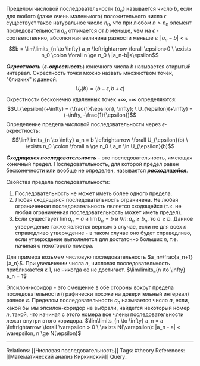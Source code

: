 Пределом числовой последовательности $\{a_n\}$ называется число $b$, если для любого (даже очень маленького) положительного числа $\epsilon$ существует такое натуральное число $n_0$, что при любом $n>n_0$ элемент последовательности $a_n$ отличается от $b$ меньше, чем на $\epsilon$ - соответственно, абсолютная величина разности меньше $\epsilon$: $|a_n-b|<\epsilon$
$$b = \lim\limits_{n \to \infty} a_n \leftrightarrow \forall \epsilon>0 \ \exists n_0 \colon \forall n \ge n_0 \ |a_n-b|<\epsilon$$

***Окрестность*** (***$\epsilon$-окрестность***) конечного числа $b$ называется открытый интервал. Окрестность точки можно назвать множеством точек, "близких" к данной:
$$U_{\epsilon}(b) = (b - \epsilon, b + \epsilon)$$
Окрестности бесконечно удаленных точек $+\infty, -\infty$ определяются:
$$U_{\epsilon}(+\infty) = (\frac{1}{\epsilon}, \infty); \  U_{\epsilon}(+\infty) = (-\infty, -\frac{1}{\epsilon})$$
Определение предела числовой последовательности через $\epsilon$-окрестность:
$$\lim\limits_{n \to \infty} a_n = b \leftrightarrow \forall U_{\epsilon}(b) \ \exists n_0 \colon \forall n \ge n_0 \ a_n \in U_{\epsilon}(b)$$

***Сходящаяся последовательность*** - это последовательность, имеющая конечный предел. Последовательность, для которой предел равен бесконечности или вообще не определен, называется ***расходящейся***.

Свойства предела последовательности:
1. Последовательность не может иметь более одного предела.
2. Любая сходящаяся последовательность ограничена. Не любая ограниченная последовательность является сходящейся (т.к. не любая ограниченная последовательность может иметь предел).  
3. Если существует $\lim a_n=a$ и $\lim b_n = b$ и $\forall n \colon a_n \ge b_n$, то $a \ge b$. Данное утверждение также является верным в случае, если не для всех $n$ справедливо утверждение - в таком случае оно будет справедливо, если утверждение выполняется для достаточно больших $n$, т.е. начиная с некоторого номера. 

Для примера возьмем числовую последовательность $a_n=\frac{a_n+1}{a_n}$. При увеличении числа $n$, числовая последовательность приближается к 1, но никогда ее не достигает. 
$\lim\limits_{n \to \infty} a_n = 1$

Эпсилон-коридор - это смещение в обе стороны вокруг предела последовательности (графически похоже на доверительный интервал) равное $\varepsilon$. Пределом последовательности $a_n$ называется число $a$, если, какой бы мы эпсилон-коридор не выбрали, найдется некоторый номер $n$, такой, что начиная с этого номера все члены последовательности лежат внутри этого коридора. 
$\lim\limits_{n \to \infty} a_n = a \leftrightarrow \forall \varepsilon > 0 \ \exists N(\varepsilon): |a_n - a| < \varepsilon, n \ge N(\epsilon)$

___
Relations: [[Числовая последовательность]] 
Tags: #theory 
References: [[Математический анализ Киркинский]] 
Query: 